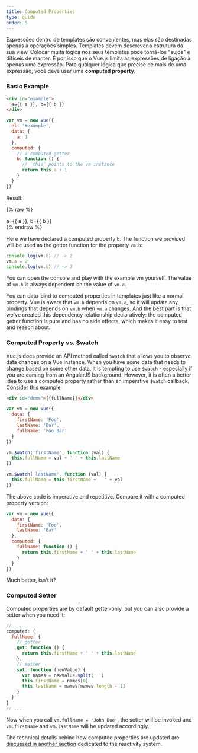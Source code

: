 ```yaml
---
title: Computed Properties
type: guide
order: 5
---
```


Expressões dentro de templates são convenientes, mas elas são destinadas apenas à operações simples. Templates devem descrever a estrutura da sua view. Colocar muita lógica nos seus templates pode torná-los "sujos" e difíceis de manter. É por isso que o Vue.js limita as expressões de ligação à apenas uma expressão. Para qualquer lógica que precise de mais de uma expressão, você deve usar uma **computed property**.

### Basic Example

``` html
<div id="example">
  a={{ a }}, b={{ b }}
</div>
```

``` js
var vm = new Vue({
  el: '#example',
  data: {
    a: 1
  },
  computed: {
    // a computed getter
    b: function () {
      // `this` points to the vm instance
      return this.a + 1
    }
  }
})
```

Result:

{% raw %}
<div id="example" class="demo">
  a={{ a }}, b={{ b }}
</div>
<script>
var vm = new Vue({
  el: '#example',
  data: {
    a: 1
  },
  computed: {
    b: function () {
      return this.a + 1
    }
  }
})
</script>
{% endraw %}

Here we have declared a computed property `b`. The function we provided will be used as the getter function for the property `vm.b`:

``` js
console.log(vm.b) // -> 2
vm.a = 2
console.log(vm.b) // -> 3
```

You can open the console and play with the example vm yourself. The value of `vm.b` is always dependent on the value of `vm.a`.

You can data-bind to computed properties in templates just like a normal property. Vue is aware that `vm.b` depends on `vm.a`, so it will update any bindings that depends on `vm.b` when `vm.a` changes. And the best part is that we've created this dependency relationship declaratively: the computed getter function is pure and has no side effects, which makes it easy to test and reason about.

### Computed Property vs. $watch

Vue.js does provide an API method called `$watch` that allows you to observe data changes on a Vue instance. When you have some data that needs to change based on some other data, it is tempting to use `$watch` - especially if you are coming from an AngularJS background. However, it is often a better idea to use a computed property rather than an imperative `$watch` callback. Consider this example:

``` html
<div id="demo">{{fullName}}</div>
```

``` js
var vm = new Vue({
  data: {
    firstName: 'Foo',
    lastName: 'Bar',
    fullName: 'Foo Bar'
  }
})

vm.$watch('firstName', function (val) {
  this.fullName = val + ' ' + this.lastName
})

vm.$watch('lastName', function (val) {
  this.fullName = this.firstName + ' ' + val
})
```

The above code is imperative and repetitive. Compare it with a computed property version:

``` js
var vm = new Vue({
  data: {
    firstName: 'Foo',
    lastName: 'Bar'
  },
  computed: {
    fullName: function () {
      return this.firstName + ' ' + this.lastName
    }
  }
})
```

Much better, isn't it?

### Computed Setter

Computed properties are by default getter-only, but you can also provide a setter when you need it:

``` js
// ...
computed: {
  fullName: {
    // getter
    get: function () {
      return this.firstName + ' ' + this.lastName
    },
    // setter
    set: function (newValue) {
      var names = newValue.split(' ')
      this.firstName = names[0]
      this.lastName = names[names.length - 1]
    }
  }
}
// ...
```

Now when you call `vm.fullName = 'John Doe'`, the setter will be invoked and `vm.firstName` and `vm.lastName` will be updated accordingly.

The technical details behind how computed properties are updated are [discussed in another section](reactivity.html#Inside_Computed_Properties) dedicated to the reactivity system.
